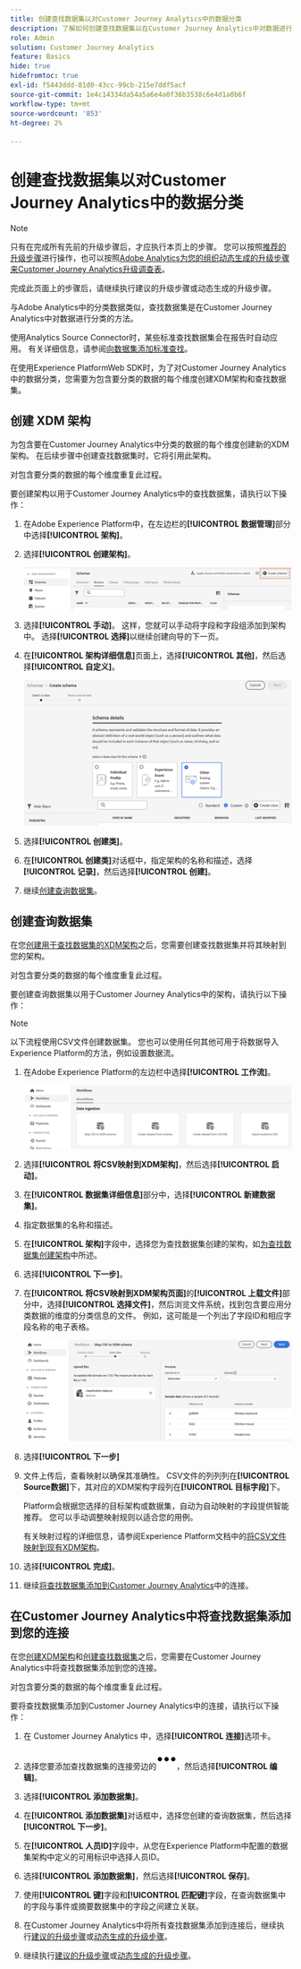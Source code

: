 ```yaml
---
title: 创建查找数据集以对Customer Journey Analytics中的数据分类
description: 了解如何创建查找数据集以在Customer Journey Analytics中对数据进行分类
role: Admin
solution: Customer Journey Analytics
feature: Basics
hide: true
hidefromtoc: true
exl-id: f5443ddd-81d0-43cc-99cb-215e7ddf5acf
source-git-commit: 1e4c14334da54a5a6e4a0f36b3538c6e4d1a0b6f
workflow-type: tm+mt
source-wordcount: '853'
ht-degree: 2%

---
```


# 创建查找数据集以对Customer Journey Analytics中的数据分类

>[!NOTE]
> 
>只有在完成所有先前的升级步骤后，才应执行本页上的步骤。 您可以按照[推荐的升级步骤](/help/getting-started/cja-upgrade/cja-upgrade-recommendations.md#recommended-upgrade-steps-for-most-organizations)进行操作，也可以按照[Adobe Analytics为您的组织动态生成的升级步骤来Customer Journey Analytics升级调查表](https://gigazelle.github.io/cja-ttv/)。
>
>完成此页面上的步骤后，请继续执行建议的升级步骤或动态生成的升级步骤。

与Adobe Analytics中的分类数据类似，查找数据集是在Customer Journey Analytics中对数据进行分类的方法。

使用Analytics Source Connector时，某些标准查找数据集会在报告时自动应用。 有关详细信息，请参阅[向数据集添加标准查找](/help/connections/standard-lookups.md)。

在使用Experience PlatformWeb SDK时，为了对Customer Journey Analytics中的数据分类，您需要为包含要分类的数据的每个维度创建XDM架构和查找数据集。

## 创建 XDM 架构

为包含要在Customer Journey Analytics中分类的数据的每个维度创建新的XDM架构。 在后续步骤中创建查找数据集时，它将引用此架构。

对包含要分类的数据的每个维度重复此过程。

要创建架构以用于Customer Journey Analytics中的查找数据集，请执行以下操作：

1. 在Adobe Experience Platform中，在左边栏的&#x200B;**[!UICONTROL 数据管理]**&#x200B;部分中选择&#x200B;**[!UICONTROL 架构]**。

1. 选择&#x200B;**[!UICONTROL 创建架构]**。

   ![创建架构按钮](assets/schema-create.png)

1. 选择&#x200B;**[!UICONTROL 手动]**。 这样，您就可以手动将字段和字段组添加到架构中。 选择&#x200B;**[!UICONTROL 选择]**&#x200B;以继续创建向导的下一页。

1. 在&#x200B;**[!UICONTROL 架构详细信息]**&#x200B;页面上，选择&#x200B;**[!UICONTROL 其他]**，然后选择&#x200B;**[!UICONTROL 自定义]**。

   ![创建自定义](assets/schema-custom.png)

1. 选择&#x200B;**[!UICONTROL 创建类]**。

   <!-- add screenshot -->

1. 在&#x200B;**[!UICONTROL 创建类]**&#x200B;对话框中，指定架构的名称和描述，选择&#x200B;**[!UICONTROL 记录]**，然后选择&#x200B;**[!UICONTROL 创建]**。

1. 继续[创建查询数据集](#create-a-lookup-dataset)。

## 创建查询数据集

在您[创建用于查找数据集的XDM架构](#create-an-xdm-schema-for-lookup-datasets)之后，您需要创建查找数据集并将其映射到您的架构。

对包含要分类的数据的每个维度重复此过程。

要创建查询数据集以用于Customer Journey Analytics中的架构，请执行以下操作：

>[!NOTE]
>
>以下流程使用CSV文件创建数据集。 您也可以使用任何其他可用于将数据导入Experience Platform的方法，例如设置数据流。

1. 在Adobe Experience Platform的左边栏中选择&#x200B;**[!UICONTROL 工作流]**。

   ![创建自定义](assets/lookup-dataset-workflows.png)

1. 选择&#x200B;**[!UICONTROL 将CSV映射到XDM架构]**，然后选择&#x200B;**[!UICONTROL 启动]**。

1. 在&#x200B;**[!UICONTROL 数据集详细信息]**&#x200B;部分中，选择&#x200B;**[!UICONTROL 新建数据集]**。

1. 指定数据集的名称和描述。

1. 在&#x200B;**[!UICONTROL 架构]**&#x200B;字段中，选择您为查找数据集创建的架构，如[为查找数据集创建架构](#create-a-schema-for-lookup-datasets)中所述。

1. 选择&#x200B;**[!UICONTROL 下一步]**。

1. 在&#x200B;**[!UICONTROL 将CSV映射到XDM架构页面]**&#x200B;的&#x200B;**[!UICONTROL 上载文件]**&#x200B;部分中，选择&#x200B;**[!UICONTROL 选择文件]**，然后浏览文件系统，找到包含要应用分类数据的维度的分类信息的文件。 例如，这可能是一个列出了字段ID和相应字段名称的电子表格。<!-- correct? How can I better explain what this file is?-->

   ![映射CSV文件](assets/lookup-map-csv.png)

1. 选择&#x200B;**[!UICONTROL 下一步]**

1. 文件上传后，查看映射以确保其准确性。 CSV文件的列列列在&#x200B;**[!UICONTROL Source数据]**&#x200B;下，其对应的XDM架构字段列在&#x200B;**[!UICONTROL 目标字段]**&#x200B;下。

   Platform会根据您选择的目标架构或数据集，自动为自动映射的字段提供智能推荐。 您可以手动调整映射规则以适合您的用例。

   有关映射过程的详细信息，请参阅Experience Platform文档中的[将CSV文件映射到现有XDM架构](https://experienceleague.adobe.com/en/docs/experience-platform/ingestion/tutorials/map-csv/existing-schema)。

1. 选择&#x200B;**[!UICONTROL 完成]**。

1. 继续[将查找数据集添加到Customer Journey Analytics](#add-the-lookup-dataset-to-your-connection-in-customer-journey-analytics)中的连接。

## 在Customer Journey Analytics中将查找数据集添加到您的连接

在您[创建XDM架构](#create-an-xdm-schema-for-lookup-datasets)和[创建查找数据集](#create-a-lookup-dataset)之后，您需要在Customer Journey Analytics中将查找数据集添加到您的连接。

对包含要分类的数据的每个维度重复此过程。

要将查找数据集添加到Customer Journey Analytics中的连接，请执行以下操作：

1. 在 Customer Journey Analytics 中，选择&#x200B;**[!UICONTROL 连接]**&#x200B;选项卡。

1. 选择您要添加查找数据集的连接旁边的![更多图标](assets/More.svg)，然后选择&#x200B;**[!UICONTROL 编辑]**。

   <!-- add screenshot -->

1. 选择&#x200B;**[!UICONTROL 添加数据集]**。

1. 在&#x200B;**[!UICONTROL 添加数据集]**&#x200B;对话框中，选择您创建的查询数据集，然后选择&#x200B;**[!UICONTROL 下一步]**。

1. 在&#x200B;**[!UICONTROL 人员ID]**&#x200B;字段中，从您在Experience Platform中配置的数据集架构中定义的可用标识中选择人员ID。<!-- fill out other fields? -->

1. 选择&#x200B;**[!UICONTROL 添加数据集]**，然后选择&#x200B;**[!UICONTROL 保存]**。

1. 使用&#x200B;**[!UICONTROL 键]**&#x200B;字段和&#x200B;**[!UICONTROL 匹配键]**&#x200B;字段，在查询数据集中的字段与事件或摘要数据集中的字段之间建立关联。

1. 在Customer Journey Analytics中将所有查找数据集添加到连接后，继续执行[建议的升级步骤](/help/getting-started/cja-upgrade/cja-upgrade-recommendations.md#recommended-upgrade-steps-for-most-organizations)或[动态生成的升级步骤](https://gigazelle.github.io/cja-ttv/)。

1. 继续执行[建议的升级步骤](/help/getting-started/cja-upgrade/cja-upgrade-recommendations.md#recommended-upgrade-steps-for-most-organizations)或[动态生成的升级步骤](https://gigazelle.github.io/cja-ttv/)。

